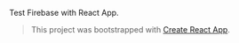 Test Firebase with React App.

> This project was bootstrapped with [Create React App](https://github.com/facebookincubator/create-react-app).
